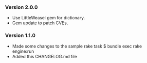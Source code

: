 ### Version 2.0.0
* Use LittleWeasel gem for dictionary.
* Gem update to patch CVEs.
### Version 1.1.0
* Made some changes to the sample rake task $ bundle exec rake engine:run
* Added this CHANGELOG.md file
